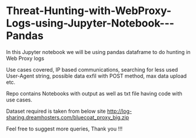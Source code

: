 # Threat-Hunting-with-WebProxy-Logs-using-Jupyter-Notebook---Pandas

In this Jupyter notebook we will be using pandas dataframe to do hunting in Web Proxy logs

Use cases covered,
IP based communications, searching for less used User-Agent string, possible data exfil with POST method, max data upload etc.

Repo contains Notebooks with output as well as txt file having code with use cases.

Dataset required is taken from below site
http://log-sharing.dreamhosters.com/bluecoat_proxy_big.zip

Feel free to suggest more queries, Thank you !!!
